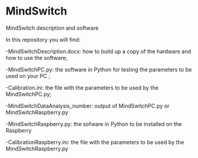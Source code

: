 # MindSwitch
MindSwitch description and software

In this repository you will find:

-MindSwitchDescription.docx: how to build up a copy of the hardware and how to use the software;

-MindSwitchPC.py: the software in Python for testing the parameters to be used on your PC ;

-Calibration.ini: the file with the parameters to be used by the MindSwitchPC.py;

-MindSwitchDataAnalysis_number: output of MindSwitchPC.py or MindSwitchRaspberry.py

-MindSwitchRaspberry.py: the sofware in Python to be installed on the Raspberry

-CalibrationRaspberry.ini: the file with the parameters to be used by the MindSwitchRaspberry.py


